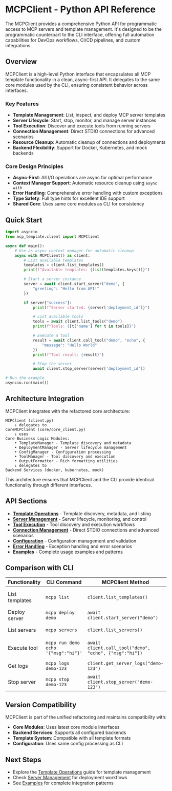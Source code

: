 # MCPClient - Python API Reference

The MCPClient provides a comprehensive Python API for programmatic access to MCP servers and template management. It's designed to be the programmatic counterpart to the CLI interface, offering full automation capabilities for DevOps workflows, CI/CD pipelines, and custom integrations.

## Overview

MCPClient is a high-level Python interface that encapsulates all MCP template functionality in a clean, async-first API. It delegates to the same core modules used by the CLI, ensuring consistent behavior across interfaces.

### Key Features

- **Template Management**: List, inspect, and deploy MCP server templates
- **Server Lifecycle**: Start, stop, monitor, and manage server instances
- **Tool Execution**: Discover and execute tools from running servers
- **Connection Management**: Direct STDIO connections for advanced scenarios
- **Resource Cleanup**: Automatic cleanup of connections and deployments
- **Backend Flexibility**: Support for Docker, Kubernetes, and mock backends

### Core Design Principles

- **Async-First**: All I/O operations are async for optimal performance
- **Context Manager Support**: Automatic resource cleanup using `async with`
- **Error Handling**: Comprehensive error handling with custom exceptions
- **Type Safety**: Full type hints for excellent IDE support
- **Shared Core**: Uses same core modules as CLI for consistency

## Quick Start

```python
import asyncio
from mcp_template.client import MCPClient

async def main():
    # Use as async context manager for automatic cleanup
    async with MCPClient() as client:
        # List available templates
        templates = client.list_templates()
        print(f"Available templates: {list(templates.keys())}")

        # Start a server instance
        server = await client.start_server("demo", {
            "greeting": "Hello from API!"
        })

        if server["success"]:
            print(f"Server started: {server['deployment_id']}")

            # List available tools
            tools = await client.list_tools("demo")
            print(f"Tools: {[t['name'] for t in tools]}")

            # Execute a tool
            result = await client.call_tool("demo", "echo", {
                "message": "Hello World"
            })
            print(f"Tool result: {result}")

            # Stop the server
            await client.stop_server(server['deployment_id'])

# Run the example
asyncio.run(main())
```

## Architecture Integration

MCPClient integrates with the refactored core architecture:

```
MCPClient (client.py)
    ↓ delegates to
CoreMCPClient (core/core_client.py)
    ↓ uses
Core Business Logic Modules:
    • TemplateManager - Template discovery and metadata
    • DeploymentManager - Server lifecycle management
    • ConfigManager - Configuration processing
    • ToolManager - Tool discovery and execution
    • OutputFormatter - Rich formatting utilities
    ↓ delegates to
Backend Services (docker, kubernetes, mock)
```

This architecture ensures that MCPClient and the CLI provide identical functionality through different interfaces.

## API Sections

- **[Template Operations](./templates.md)** - Template discovery, metadata, and listing
- **[Server Management](./servers.md)** - Server lifecycle, monitoring, and control
- **[Tool Execution](./tools.md)** - Tool discovery and execution workflows
- **[Connection Management](./connections.md)** - Direct STDIO connections and advanced scenarios
- **[Configuration](./configuration.md)** - Configuration management and validation
- **[Error Handling](./errors.md)** - Exception handling and error scenarios
- **[Examples](./examples.md)** - Complete usage examples and patterns

## Comparison with CLI

| Functionality | CLI Command | MCPClient Method | Notes |
|---------------|-------------|------------------|-------|
| List templates | `mcpp list` | `client.list_templates()` | Same underlying logic |
| Deploy server | `mcpp deploy demo` | `await client.start_server("demo")` | Async operation |
| List servers | `mcpp servers` | `client.list_servers()` | Same format |
| Execute tool | `mcpp run demo echo '{"msg":"hi"}'` | `await client.call_tool("demo", "echo", {"msg":"hi"})` | Async + structured args |
| Get logs | `mcpp logs demo-123` | `client.get_server_logs("demo-123")` | Same log output |
| Stop server | `mcpp stop demo-123` | `await client.stop_server("demo-123")` | Async operation |

## Version Compatibility

MCPClient is part of the unified refactoring and maintains compatibility with:

- **Core Modules**: Uses latest core module interfaces
- **Backend Services**: Supports all configured backends
- **Template System**: Compatible with all template formats
- **Configuration**: Uses same config processing as CLI

## Next Steps

- Explore the [Template Operations](./templates.md) guide for template management
- Check [Server Management](./servers.md) for deployment workflows
- See [Examples](./examples.md) for complete integration patterns
